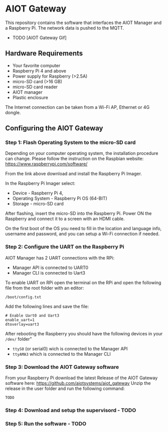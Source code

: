 # AIOT Gateway

This repository contains the software that interfaces the AIOT Manager and a Raspberry Pi.
The network data is pushed to the MQTT.

- TODO [AIOT Gateway Gif]

## Hardware Requirements

- Your favorite computer
- Raspberry Pi 4 and above
- Power supply for Raspberry (>2.5A)
- micro-SD card (>16 GB)
- micro-SD card reader
- AIOT manager
- Plastic enclosure

The Internet connection can be taken from a Wi-Fi AP, Ethernet or 4G dongle.

## Configuring the AIOT Gateway

### Step 1: Flash Operating System to the micro-SD card

Depending on your computer operating system, the installation procedure can change. 
Please follow the instruction on the Raspbian website: https://www.raspberrypi.com/software/

From the link above download and install the Raspberry Pi Imager.

In the Raspberry Pi Imager select:
- Device           - Raspberry Pi 4,  
- Operating System - Raspberry Pi OS (64-BIT)
- Storage   - micro-SD card

After flashing, insert the micro-SD into the Raspberry Pi. 
Power ON the Raspberry and connect it to a screen with an HDMI cable.

On the first boot of the OS you need to fill in the location and language info, username and password, and you can setup a Wi-Fi connection if needed.

### Step 2: Configure the UART on the Raspberry Pi

AIOT Manager has 2 UART connections with the RPi:
- Manager API is connected to UART0
- Manager CLI is connected to Uart3

To enable UART on RPi open the terminal on the RPi and open the following file from the root folder with an editor:

`/boot/config.txt`

Add the following lines and save the file:

```
# Enable Uart0 and Uart3
enable_uart=1
dtoverlay=uart3
```

After rebooting the Raspberry you should have the following devices in your `/dev/` folder"

- `ttyS0` (or serial0) wich is connected to the Manager API
- `ttyAMA3` which is connected to the Manager CLI

### Step 3: Download the AIOT Gateway software 

From your Raspberry Pi download the latest Release of the AIOT Gateway software here: https://github.com/aiotsystems/aiot_gateway
Unzip the release in the user folder and run the following command:

`TODO`

### Step 4: Download and setup the supervisord - TODO
### Step 5: Run the software - TODO

